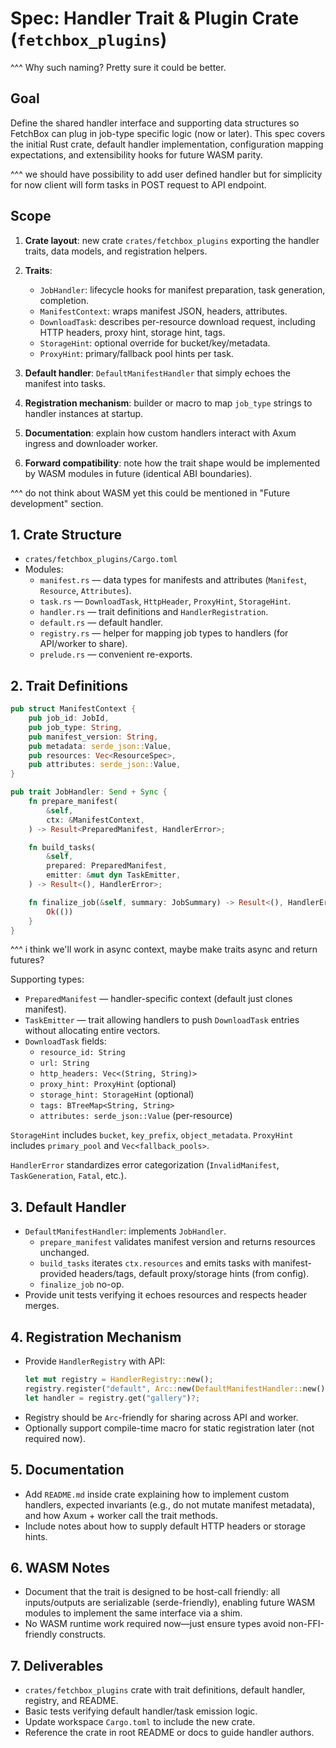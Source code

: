 # Spec: Handler Trait & Plugin Crate (`fetchbox_plugins`)

^^^ Why such naming? Pretty sure it could be better.

## Goal
Define the shared handler interface and supporting data structures so FetchBox can plug in job-type specific logic (now or later). This spec covers the initial Rust crate, default handler implementation, configuration mapping expectations, and extensibility hooks for future WASM parity.

^^^ we should have possibility to add user defined handler but for simplicity for now client will form tasks in POST request to API endpoint.

## Scope
1. **Crate layout**: new crate `crates/fetchbox_plugins` exporting the handler traits, data models, and registration helpers.

2. **Traits**:
   - `JobHandler`: lifecycle hooks for manifest preparation, task generation, completion.
   - `ManifestContext`: wraps manifest JSON, headers, attributes.
   - `DownloadTask`: describes per-resource download request, including HTTP headers, proxy hint, storage hint, tags.
   - `StorageHint`: optional override for bucket/key/metadata.
   - `ProxyHint`: primary/fallback pool hints per task.
3. **Default handler**: `DefaultManifestHandler` that simply echoes the manifest into tasks.
4. **Registration mechanism**: builder or macro to map `job_type` strings to handler instances at startup.
5. **Documentation**: explain how custom handlers interact with Axum ingress and downloader worker.
6. **Forward compatibility**: note how the trait shape would be implemented by WASM modules in future (identical ABI boundaries).

^^^ do not think about WASM yet this could be mentioned in "Future development" section.

## 1. Crate Structure
- `crates/fetchbox_plugins/Cargo.toml`
- Modules:
  - `manifest.rs` — data types for manifests and attributes (`Manifest`, `Resource`, `Attributes`).
  - `task.rs` — `DownloadTask`, `HttpHeader`, `ProxyHint`, `StorageHint`.
  - `handler.rs` — trait definitions and `HandlerRegistration`.
  - `default.rs` — default handler.
  - `registry.rs` — helper for mapping job types to handlers (for API/worker to share).
  - `prelude.rs` — convenient re-exports.

## 2. Trait Definitions

```rust
pub struct ManifestContext {
    pub job_id: JobId,
    pub job_type: String,
    pub manifest_version: String,
    pub metadata: serde_json::Value,
    pub resources: Vec<ResourceSpec>,
    pub attributes: serde_json::Value,
}

pub trait JobHandler: Send + Sync {
    fn prepare_manifest(
        &self,
        ctx: &ManifestContext,
    ) -> Result<PreparedManifest, HandlerError>;

    fn build_tasks(
        &self,
        prepared: PreparedManifest,
        emitter: &mut dyn TaskEmitter,
    ) -> Result<(), HandlerError>;

    fn finalize_job(&self, summary: JobSummary) -> Result<(), HandlerError> {
        Ok(())
    }
}
```

^^^ i think we'll work in async context, maybe make traits async and return futures? 

Supporting types:
- `PreparedManifest` — handler-specific context (default just clones manifest).
- `TaskEmitter` — trait allowing handlers to push `DownloadTask` entries without allocating entire vectors.
- `DownloadTask` fields:
  - `resource_id: String`
  - `url: String`
  - `http_headers: Vec<(String, String)>`
  - `proxy_hint: ProxyHint` (optional)
  - `storage_hint: StorageHint` (optional)
  - `tags: BTreeMap<String, String>`
  - `attributes: serde_json::Value` (per-resource)

`StorageHint` includes `bucket`, `key_prefix`, `object_metadata`.
`ProxyHint` includes `primary_pool` and `Vec<fallback_pools>`.

`HandlerError` standardizes error categorization (`InvalidManifest`, `TaskGeneration`, `Fatal`, etc.).

## 3. Default Handler
- `DefaultManifestHandler`: implements `JobHandler`.
  - `prepare_manifest` validates manifest version and returns resources unchanged.
  - `build_tasks` iterates `ctx.resources` and emits tasks with manifest-provided headers/tags, default proxy/storage hints (from config).
  - `finalize_job` no-op.
- Provide unit tests verifying it echoes resources and respects header merges.

## 4. Registration Mechanism
- Provide `HandlerRegistry` with API:
  ```rust
  let mut registry = HandlerRegistry::new();
  registry.register("default", Arc::new(DefaultManifestHandler::new()));
  let handler = registry.get("gallery")?;
  ```
- Registry should be `Arc`-friendly for sharing across API and worker.
- Optionally support compile-time macro for static registration later (not required now).

## 5. Documentation
- Add `README.md` inside crate explaining how to implement custom handlers, expected invariants (e.g., do not mutate manifest metadata), and how Axum + worker call the trait methods.
- Include notes about how to supply default HTTP headers or storage hints.

## 6. WASM Notes
- Document that the trait is designed to be host-call friendly: all inputs/outputs are serializable (serde-friendly), enabling future WASM modules to implement the same interface via a shim.
- No WASM runtime work required now—just ensure types avoid non-FFI-friendly constructs.

## 7. Deliverables
- `crates/fetchbox_plugins` crate with trait definitions, default handler, registry, and README.
- Basic tests verifying default handler/task emission logic.
- Update workspace `Cargo.toml` to include the new crate.
- Reference the crate in root README or docs to guide handler authors.
